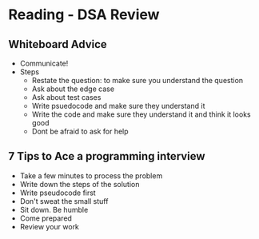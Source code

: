 # Reading - DSA Review
## Whiteboard Advice
* Communicate!
* Steps
  * Restate the question: to make sure you understand the question
  * Ask about the edge case
  * Ask about test cases
  * Write psuedocode and make sure they understand it
  * Write the code and make sure they understand it and think it looks good
  * Dont be afraid to ask for help
## 7 Tips to Ace a programming interview
* Take a few minutes to process the problem
* Write down the steps of the solution
* Write pseudocode first
* Don't sweat the small stuff
* Sit down. Be humble
* Come prepared
* Review your work
